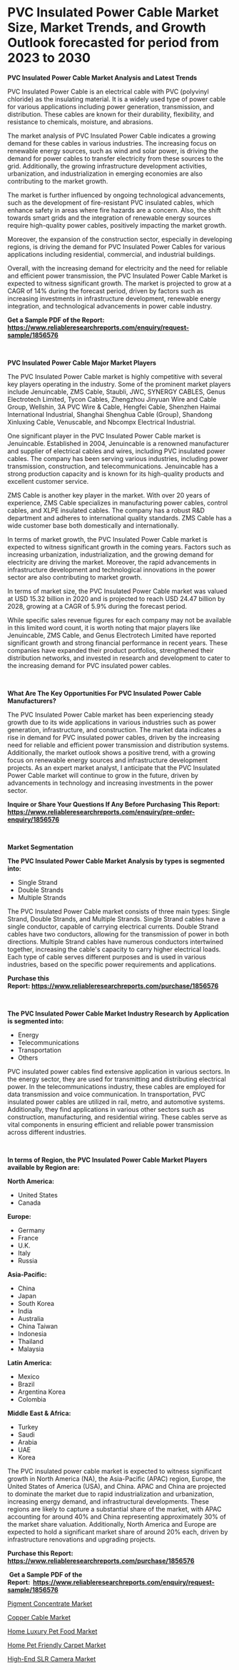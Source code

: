<p><h1>PVC Insulated Power Cable Market Size, Market Trends, and Growth Outlook forecasted for period from 2023 to 2030</h1></p><p><strong>PVC Insulated Power Cable Market Analysis and Latest Trends</strong></p>
<p><p>PVC Insulated Power Cable is an electrical cable with PVC (polyvinyl chloride) as the insulating material. It is a widely used type of power cable for various applications including power generation, transmission, and distribution. These cables are known for their durability, flexibility, and resistance to chemicals, moisture, and abrasions.</p><p>The market analysis of PVC Insulated Power Cable indicates a growing demand for these cables in various industries. The increasing focus on renewable energy sources, such as wind and solar power, is driving the demand for power cables to transfer electricity from these sources to the grid. Additionally, the growing infrastructure development activities, urbanization, and industrialization in emerging economies are also contributing to the market growth.</p><p>The market is further influenced by ongoing technological advancements, such as the development of fire-resistant PVC insulated cables, which enhance safety in areas where fire hazards are a concern. Also, the shift towards smart grids and the integration of renewable energy sources require high-quality power cables, positively impacting the market growth.</p><p>Moreover, the expansion of the construction sector, especially in developing regions, is driving the demand for PVC Insulated Power Cables for various applications including residential, commercial, and industrial buildings.</p><p>Overall, with the increasing demand for electricity and the need for reliable and efficient power transmission, the PVC Insulated Power Cable Market is expected to witness significant growth. The market is projected to grow at a CAGR of 14% during the forecast period, driven by factors such as increasing investments in infrastructure development, renewable energy integration, and technological advancements in power cable industry.</p></p>
<p><strong>Get a Sample PDF of the Report:&nbsp; <a href="https://www.reliableresearchreports.com/enquiry/request-sample/1856576">https://www.reliableresearchreports.com/enquiry/request-sample/1856576</a></strong></p>
<p>&nbsp;</p>
<p><strong>PVC Insulated Power Cable Major Market Players</strong></p>
<p><p>The PVC Insulated Power Cable market is highly competitive with several key players operating in the industry. Some of the prominent market players include Jenuincable, ZMS Cable, Staubli, JWC, SYNERGY CABLES, Genus Electrotech Limited, Tycon Cables, Zhengzhou Jinyuan Wire and Cable Group, Wellshin, 3A PVC Wire & Cable, Hengfei Cable, Shenzhen Haimai International Industrial, Shanghai Shenghua Cable (Group), Shandong Xinluxing Cable, Venuscable, and Nbcompx Electrical Industrial.</p><p>One significant player in the PVC Insulated Power Cable market is Jenuincable. Established in 2004, Jenuincable is a renowned manufacturer and supplier of electrical cables and wires, including PVC insulated power cables. The company has been serving various industries, including power transmission, construction, and telecommunications. Jenuincable has a strong production capacity and is known for its high-quality products and excellent customer service.</p><p>ZMS Cable is another key player in the market. With over 20 years of experience, ZMS Cable specializes in manufacturing power cables, control cables, and XLPE insulated cables. The company has a robust R&D department and adheres to international quality standards. ZMS Cable has a wide customer base both domestically and internationally.</p><p>In terms of market growth, the PVC Insulated Power Cable market is expected to witness significant growth in the coming years. Factors such as increasing urbanization, industrialization, and the growing demand for electricity are driving the market. Moreover, the rapid advancements in infrastructure development and technological innovations in the power sector are also contributing to market growth.</p><p>In terms of market size, the PVC Insulated Power Cable market was valued at USD 15.32 billion in 2020 and is projected to reach USD 24.47 billion by 2028, growing at a CAGR of 5.9% during the forecast period.</p><p>While specific sales revenue figures for each company may not be available in this limited word count, it is worth noting that major players like Jenuincable, ZMS Cable, and Genus Electrotech Limited have reported significant growth and strong financial performance in recent years. These companies have expanded their product portfolios, strengthened their distribution networks, and invested in research and development to cater to the increasing demand for PVC insulated power cables.</p></p>
<p>&nbsp;</p>
<p><strong>What Are The Key Opportunities For PVC Insulated Power Cable Manufacturers?</strong></p>
<p><p>The PVC Insulated Power Cable market has been experiencing steady growth due to its wide applications in various industries such as power generation, infrastructure, and construction. The market data indicates a rise in demand for PVC insulated power cables, driven by the increasing need for reliable and efficient power transmission and distribution systems. Additionally, the market outlook shows a positive trend, with a growing focus on renewable energy sources and infrastructure development projects. As an expert market analyst, I anticipate that the PVC Insulated Power Cable market will continue to grow in the future, driven by advancements in technology and increasing investments in the power sector.</p></p>
<p><strong>Inquire or Share Your Questions If Any Before Purchasing This Report: <a href="https://www.reliableresearchreports.com/enquiry/pre-order-enquiry/1856576">https://www.reliableresearchreports.com/enquiry/pre-order-enquiry/1856576</a></strong></p>
<p>&nbsp;</p>
<p><strong>Market Segmentation</strong></p>
<p><strong>The PVC Insulated Power Cable Market Analysis by types is segmented into:</strong></p>
<p><ul><li>Single Strand</li><li>Double Strands</li><li>Multiple Strands</li></ul></p>
<p><p>The PVC Insulated Power Cable market consists of three main types: Single Strand, Double Strands, and Multiple Strands. Single Strand cables have a single conductor, capable of carrying electrical currents. Double Strand cables have two conductors, allowing for the transmission of power in both directions. Multiple Strand cables have numerous conductors intertwined together, increasing the cable's capacity to carry higher electrical loads. Each type of cable serves different purposes and is used in various industries, based on the specific power requirements and applications.</p></p>
<p><strong>Purchase this Report:&nbsp;<a href="https://www.reliableresearchreports.com/purchase/1856576">https://www.reliableresearchreports.com/purchase/1856576</a></strong></p>
<p>&nbsp;</p>
<p><strong>The PVC Insulated Power Cable Market Industry Research by Application is segmented into:</strong></p>
<p><ul><li>Energy</li><li>Telecommunications</li><li>Transportation</li><li>Others</li></ul></p>
<p><p>PVC insulated power cables find extensive application in various sectors. In the energy sector, they are used for transmitting and distributing electrical power. In the telecommunications industry, these cables are employed for data transmission and voice communication. In transportation, PVC insulated power cables are utilized in rail, metro, and automotive systems. Additionally, they find applications in various other sectors such as construction, manufacturing, and residential wiring. These cables serve as vital components in ensuring efficient and reliable power transmission across different industries.</p></p>
<p>&nbsp;</p>
<p><strong>In terms of Region, the PVC Insulated Power Cable Market Players available by Region are:</strong></p>
<p>
    <p> <strong> North America: </strong>
        <ul>
            <li>United States</li>
            <li>Canada</li>
        </ul>
        </p> 
    <p> <strong> Europe: </strong>
        <ul>
            <li>Germany</li>
            <li>France</li>
            <li>U.K.</li>
            <li>Italy</li>
            <li>Russia</li>
        </ul>
        </p> 
    <p> <strong> Asia-Pacific: </strong>
        <ul>
            <li>China</li>
            <li>Japan</li>
            <li>South Korea</li>
            <li>India</li>
            <li>Australia</li>
            <li>China Taiwan</li>
            <li>Indonesia</li>
            <li>Thailand</li>
            <li>Malaysia</li>
        </ul>
        </p> 
    <p> <strong> Latin America: </strong>
        <ul>
            <li>Mexico</li>
            <li>Brazil</li>
            <li>Argentina Korea</li>
            <li>Colombia</li>
        </ul>
        </p> 
    <p> <strong> Middle East & Africa: </strong>
        <ul>
            <li>Turkey</li>
            <li>Saudi</li>
            <li>Arabia</li>
            <li>UAE</li>
            <li>Korea</li>
        </ul>
    </p>
    </p>
<p><p>The PVC insulated power cable market is expected to witness significant growth in North America (NA), the Asia-Pacific (APAC) region, Europe, the United States of America (USA), and China. APAC and China are projected to dominate the market due to rapid industrialization and urbanization, increasing energy demand, and infrastructural developments. These regions are likely to capture a substantial share of the market, with APAC accounting for around 40% and China representing approximately 30% of the market share valuation. Additionally, North America and Europe are expected to hold a significant market share of around 20% each, driven by infrastructure renovations and upgrading projects.</p></p>
<p><strong>Purchase this Report: <a href="https://www.reliableresearchreports.com/purchase/1856576">https://www.reliableresearchreports.com/purchase/1856576</a></strong></p>
<p>&nbsp;<strong>Get a Sample PDF of the Report:&nbsp;&nbsp;<a href="https://www.reliableresearchreports.com/enquiry/request-sample/1856576">https://www.reliableresearchreports.com/enquiry/request-sample/1856576</a></strong></p>
<p><strong></strong></p>
<p><p><a href="https://github.com/Paul14Anderson63/Market-Research-Report-List-1/blob/main/pigment-concentrate-market.md">Pigment Concentrate Market</a></p><p><a href="https://github.com/dringals/Market-Research-Report-List-1/blob/main/copper-cable-market.md">Copper Cable Market</a></p><p><a href="https://medium.com/@s40138378/home-luxury-pet-food-nbsp-market-focuses-on-market-share-size-and-projected-forecast-till-2030-ba83dc20cf02">Home Luxury Pet Food Market</a></p><p><a href="https://medium.com/@santo151299/home-pet-friendly-carpet-market-size-market-outlook-and-market-forecast-2023-to-2030-ee47fb1eb0ba">Home Pet Friendly Carpet Market</a></p><p><a href="https://medium.com/@sanju991215/high-end-slr-camera-market-trends-and-market-analysis-forecasted-for-period-2023-2030-290d233381a4">High-End SLR Camera Market</a></p></p>